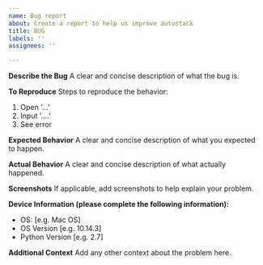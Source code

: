 ```yaml
---
name: Bug report
about: Create a report to help us improve autostack
title: BUG
labels: ''
assignees: ''

---
```


**Describe the Bug**
A clear and concise description of what the bug is.

**To Reproduce**
Steps to reproduce the behavior:
1. Open '...'
2. Input '....'
3. See error

**Expected Behavior**
A clear and concise description of what you expected to happen.

**Actual Behavior**
A clear and concise description of what actually happened.

**Screenshots**
If applicable, add screenshots to help explain your problem.

**Device Information (please complete the following information):**
 - OS: [e.g. Mac OS]
 - OS Version [e.g. 10.14.3]
 - Python Version [e.g. 2.7]

**Additional Context**
Add any other context about the problem here.
